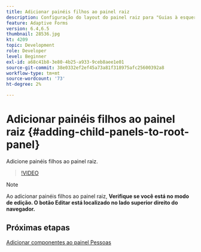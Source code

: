 ```yaml
---
title: Adicionar painéis filhos ao painel raiz
description: Configuração do layout do painel raiz para "Guias à esquerda" e adição de painéis filhos ao painel raiz.
feature: Adaptive Forms
version: 6.4,6.5
thumbnail: 28536.jpg
kt: 4209
topic: Development
role: Developer
level: Beginner
exl-id: a68c41b8-3e80-4b25-a933-9ceb8aee1e01
source-git-commit: 38e0332ef2ef45a73a81f318975afc25600392a8
workflow-type: tm+mt
source-wordcount: '73'
ht-degree: 2%

---
```


# Adicionar painéis filhos ao painel raiz {#adding-child-panels-to-root-panel}

Adicione painéis filhos ao painel raiz.


>[!VIDEO](https://video.tv.adobe.com/v/28536?quality=12&learn=on)

>[!NOTE]
>Ao adicionar painéis filhos ao painel raiz, **Verifique se você está no modo de edição. O botão Editar está localizado no lado superior direito do navegador.**

## Próximas etapas

[Adicionar componentes ao painel Pessoas](./adding-components-to-people-panel.md)

